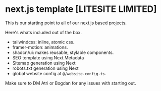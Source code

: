 # next.js template [LITESITE LIMITED]

This is our starting point to all of our next.js based projects.

Here's whats included out of the box.
- tailwindcss: inline, atomic css.
- framer-motion: animations.
- shadcn/ui: makes reusable, stylable components.
- SEO template using Next.Metadata
- Sitemap generation using Next
- robots.txt generation using Next
- global website config at `@/website.config.ts`.

Make sure to DM Atri or Bogdan for any issues with starting out.
